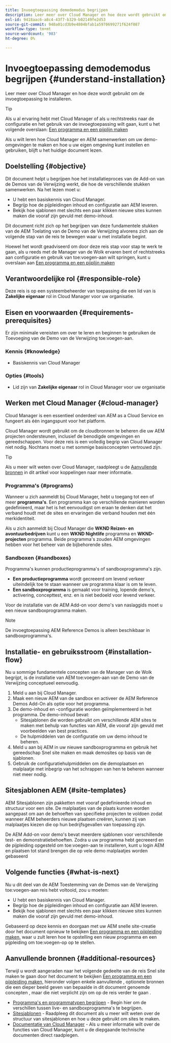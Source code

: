```yaml
---
title: Invoegtoepassing demodemodus begrijpen
description: Leer meer over Cloud Manager en hoe deze wordt gebruikt om de invoegtoepassing te installeren.
exl-id: 9418aac6-a8c4-43f7-b329-b02149fe2d53
source-git-commit: 940a01cd3b9e4804bfab1a5970699271f624f087
workflow-type: tm+mt
source-wordcount: '983'
ht-degree: 0%

---
```


# Invoegtoepassing demodemodus begrijpen {#understand-installation}

Leer meer over Cloud Manager en hoe deze wordt gebruikt om de invoegtoepassing te installeren.

>[!TIP]
>
>Als u al ervaring hebt met Cloud Manager of als u rechtstreeks naar de configuratie en het gebruik van de invoegtoepassing wilt gaan, kunt u het volgende overslaan: [Een programma en een pijplijn maken](create-program.md)
>
>Als u wilt leren hoe Cloud Manager en AEM samenwerken om uw demo-omgevingen te maken en hoe u uw eigen omgeving kunt instellen en gebruiken, blijft u het huidige document lezen.

## Doelstelling {#objective}

Dit document helpt u begrijpen hoe het installatieproces van de Add-on van de Demos van de Verwijzing werkt, die hoe de verschillende stukken samenwerken. Na het lezen moet u:

* U hebt een basiskennis van Cloud Manager.
* Begrijp hoe de pijpleidingen inhoud en configuratie aan AEM leveren.
* Bekijk hoe sjablonen met slechts een paar klikken nieuwe sites kunnen maken die vooraf zijn gevuld met demo-inhoud.

Dit document richt zich op het begrijpen van deze fundamentele stukken van de AEM Toelating van de Demo van de Verwijzing alvorens zich aan de volgende stap van de reis te bewegen waar u met installatie begint.

Hoewel het wordt geadviseerd om door deze reis stap voor stap te werk te gaan, als u reeds met de Manager van de Wolk ervaren bent of rechtstreeks aan configuratie en gebruik van toe:voegen-aan wilt springen, kunt u overslaan aan [Een programma en een pijplijn maken](create-program.md)

## Verantwoordelijke rol {#responsible-role}

Deze reis is op een systeembeheerder van toepassing die een lid van is **Zakelijke eigenaar** rol in Cloud Manager voor uw organisatie.

## Eisen en voorwaarden {#requirements-prerequisites}

Er zijn minimale vereisten om over te leren en beginnen te gebruiken de Toevoeging van de Demo van de Verwijzing toe:voegen-aan.

### Kennis {#knowledge}

* Basiskennis van Cloud Manager

### Opties {#tools}

* Lid zijn van **Zakelijke eigenaar** rol in Cloud Manager voor uw organisatie

## Werken met Cloud Manager {#cloud-manager}

Cloud Manager is een essentieel onderdeel van AEM as a Cloud Service en fungeert als één ingangspunt voor het platform.

Cloud Manager wordt gebruikt om de cloudbronnen te beheren die uw AEM projecten ondersteunen, inclusief de benodigde omgevingen en gereedschappen. Voor deze reis is een volledig begrip van Cloud Manager niet nodig. Nochtans moet u met sommige basisconcepten vertrouwd zijn.

>[!TIP]
>
>Als u meer wilt weten over Cloud Manager, raadpleegt u de [Aanvullende bronnen](#additional-resources) in dit artikel voor koppelingen naar meer informatie.

### Programma&#39;s {#programs}

Wanneer u zich aanmeldt bij Cloud Manager, hebt u toegang tot een of meer **programma&#39;s**. Een programma kan op verschillende manieren worden gedefinieerd, maar het is het eenvoudigst om eraan te denken dat het verband houdt met de sites en ervaringen die verband houden met één merkidentiteit.

Als u zich aanmeldt bij Cloud Manager die **WKND Reizen- en avontuurbedrijven** kunt u een **WKND Nightlife** programma en **WKND-projecten** programma. Beide programma&#39;s zouden AEM omgevingen hebben voor het beheer van de bijbehorende sites.

### Sandboxen {#sandboxes}

Programma&#39;s kunnen productieprogramma&#39;s of sandboxprogramma&#39;s zijn.

* **Een productieprogramma** wordt gecreeerd om levend verkeer uiteindelijk toe te staan wanneer uw programma klaar is om te leven.
* **Een sandboxprogramma** is gemaakt voor training, lopende demo&#39;s, activering, concepttest, enz. en is niet bedoeld voor levend verkeer.

Voor de installatie van de AEM Add-on voor demo&#39;s van naslaggids moet u een nieuw sandboxprogramma maken.

>[!NOTE]
>
>De invoegtoepassing AEM Reference Demos is alleen beschikbaar in sandboxprogramma&#39;s.

## Installatie- en gebruiksstroom {#installation-flow}

Nu u sommige fundamentele concepten van de Manager van de Wolk begrijpt, is de installatie van AEM toe:voegen-aan van de Demo van de Verwijzing conceptueel eenvoudig.

1. Meld u aan bij Cloud Manager.
1. Maak een nieuw AEM van de sandbox en activeer de AEM Reference Demos Add-On als optie voor het programma.
1. De demo-inhoud en -configuratie worden geïmplementeerd in het programma. De demo-inhoud bevat:
   * Sitesjablonen die worden gebruikt om verschillende AEM sites te maken met behulp van functies van AEM, die vooraf zijn gevuld met voorbeelden van best practices.
   * De hulpmiddelen van de configuratie om uw demo inhoud te beheren.
1. Meld u aan bij AEM in uw nieuwe sandboxprogramma en gebruik het gereedschap Snel site maken en maak demosites op basis van de sjablonen.
1. Gebruik de configuratiehulpmiddelen om die demoplaatsen en malplaatje met inbegrip van het schrappen van hen te beheren wanneer niet meer nodig.

## Sitesjablonen AEM {#site-templates}

AEM Sitesjablonen zijn pakketten met vooraf gedefinieerde inhoud en structuur voor een site. De malplaatjes van de plaats kunnen worden aangepast om aan de behoeften van specifieke projecten te voldoen zodat wanneer AEM beheerders nieuwe plaatsen creëren, kunnen zij van malplaatjes kiezen die op hun bedrijfsgevallen van toepassing zijn.

De AEM Add-on voor demo&#39;s bevat meerdere sjablonen voor verschillende test- en demonstratiebehoeften. Zodra u uw programma hebt gecreeerd en de pijpleiding opgesteld om toe:voegen-aan te installeren, kunt u login AEM en plaatsen tot stand brengen die op vele demo malplaatjes worden gebaseerd

## Volgende functies {#what-is-next}

Nu u dit deel van de AEM Toestemming van de Demos van de Verwijzing toe:voegen-aan reis hebt voltooid, zou u moeten:

* U hebt een basiskennis van Cloud Manager.
* Begrijp hoe de pijpleidingen inhoud en configuratie aan AEM leveren.
* Bekijk hoe sjablonen met slechts een paar klikken nieuwe sites kunnen maken die vooraf zijn gevuld met demo-inhoud.

Gebaseerd op deze kennis en doorgaan met uw AEM snelle site-creatie door het document opnieuw te bekijken [Een programma en een pijpleiding maken,](create-program.md) waar u zult leren hoe te opstelling een nieuw programma en een pijpleiding om toe:voegen-op op te stellen.

## Aanvullende bronnen {#additional-resources}

Terwijl u wordt aangeraden naar het volgende gedeelte van de reis Snel site maken te gaan door het document te bekijken [Een programma en een pijpleiding maken,](create-program.md) hieronder volgen enkele aanvullende , optionele bronnen die een dieper beeld geven van bepaalde in dit document genoemde concepten , maar die niet verplicht zijn om op de reis verder te gaan .

* [Programma&#39;s en programmatypen begrijpen](https://experienceleague.adobe.com/docs/experience-manager-cloud-service/implementing/using-cloud-manager/understand-program-types.html) - Begin hier om de verschillen tussen live- en sandboxprogramma&#39;s te begrijpen.
* [Sitesjablonen](/help/sites-cloud/administering/site-creation/site-templates.md) - Raadpleeg dit document als u meer wilt weten over de structuur van sitesjablonen en hoe u deze gebruikt om sites te maken.
* [Documentatie van Cloud Manager](https://experienceleague.adobe.com/docs/experience-manager-cloud-service/onboarding/onboarding-concepts/cloud-manager-introduction.html) - Als u meer informatie wilt over de functies van Cloud Manager, kunt u de diepgaande technische documenten direct raadplegen.
